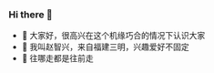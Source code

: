 ### Hi there 👋
- 🔭 大家好，很高兴在这个机缘巧合的情况下认识大家
- 🌱 我叫赵智兴，来自福建三明，兴趣爱好不固定
- 👯 往哪走都是往前走
<!--
**zhao-zhixing/zhao-zhixing** is a ✨ _special_ ✨ repository because its `README.md` (this file) appears on your GitHub profile.

Here are some ideas to get you started:

- 🔭 I’m currently working on ...
- 🌱 I’m currently learning ...
- 👯 I’m looking to collaborate on ...
- 🤔 I’m looking for help with ...
- 💬 Ask me about ...
- 📫 How to reach me: ...
- 😄 Pronouns: ...
- ⚡ Fun fact: ...
-->
